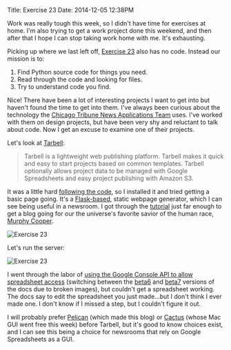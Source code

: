 Title: Exercise 23
Date: 2014-12-05 12:38PM

Work was really tough this week, so I didn't have time for exercises at home. I'm also trying to get a work project done this weekend, and then after that I hope I can stop taking work home with me. It's exhausting.

Picking up where we last left off, [Exercise 23](http://learnpythonthehardway.org/book/ex23.html) also has no code. Instead our mission is to:

1. Find Python source code for things you need.
2. Read through the code and looking for files.
3. Try to understand code you find.

Nice! There have been a lot of interesting projects I want to get into but haven't found the time to get into them. I've always been curious about the technology the [Chicago Tribune News Applications Team](http://blog.apps.chicagotribune.com/) uses. I've worked with them on design projects, but have been very shy and reluctant to talk about code. Now I get an excuse to examine one of their projects.

Let's look at [Tarbell](http://tarbell.tribapps.com/):

> Tarbell is a lightweight web publishing platform. Tarbell makes it quick and easy to start projects based on common templates. Tarbell optionally allows project data to be managed with Google Spreadsheets and easy project publishing with Amazon S3.

It was a little hard [following the code](https://github.com/tarbell-project/tarbell), so I installed it and tried getting a basic page going. It's a [Flask-based](http://flask.pocoo.org/), static webpage generator, which I can see being useful in a newsroom. I got through the [tutorial](http://tarbell.readthedocs.org/en/0.9-beta7/tutorial.html) just far enough to get a blog going for our the universe's favorite savior of the human race, [Murphy Cooper](http://interstellarfilm.wikia.com/wiki/Murphy_Cooper).

![Exercise 23]({filename}/images/ex23-1.png "Exercise 23")

Let's run the server:

![Exercise 23]({filename}/images/ex23-2.png "Exercise 23")

I went through the labor of [using the Google Console API to allow spreadsheet access](http://tarbell.readthedocs.org/en/0.9-beta7/install.html#configure-google-spreadsheet-access-optional) (switching between the [beta6](http://tarbell.readthedocs.org/en/0.9-beta6/tutorial.html) and [beta7](http://tarbell.readthedocs.org/en/0.9-beta7/tutorial.html) versions of the docs due to broken images), but couldn't get a spreadsheet working. The docs say to edit the spreadsheet you just made...but I don't think I ever made one. I don't know if I missed a step, but I couldn't figure it out.

I will probably prefer [Pelican](http://getpelican.com/) (which made this blog) or [Cactus](http://cactusformac.com/) (whose Mac GUI went free this week) before Tarbell, but it's good to know choices exist, and I can see this being a choice for newsrooms that rely on Google Spreadsheets as a GUI.
